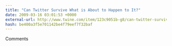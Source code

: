 ```yaml
---
title: "Can Twitter Survive What is About to Happen to It?"
date: 2009-03-16 03:01:53 +0000
external-url: http://www.twine.com/item/123c9051b-g8/can-twitter-survive-what-is-about-to-happen-to-it
hash: be400a3f5e701142be4f79eef7f32baf
---
```


Comments

